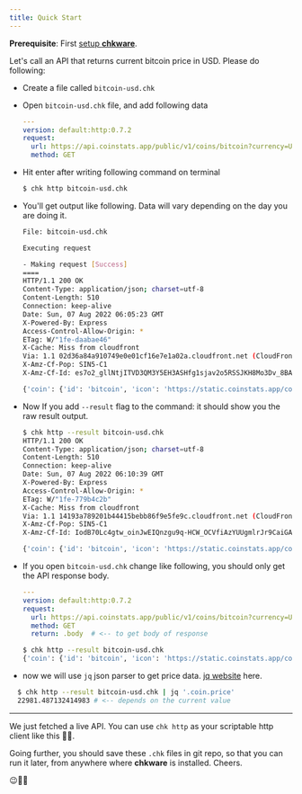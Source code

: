 ```yaml
---
title: Quick Start
---
```


**Prerequisite**: First [setup **chkware**](setup).

Let's call an API that returns current bitcoin price in USD. Please do following:

- Create a file called `bitcoin-usd.chk`
- Open `bitcoin-usd.chk` file, and add following data

  ```yaml
  ---
  version: default:http:0.7.2
  request:
    url: https://api.coinstats.app/public/v1/coins/bitcoin?currency=USD
    method: GET
  ```

- Hit enter after writing following command on terminal

  ```bash
  $ chk http bitcoin-usd.chk
  ```

- You'll get output like following. Data will vary depending on the day you are doing it.

  ```bash
  File: bitcoin-usd.chk

  Executing request

  - Making request [Success]
  ====
  HTTP/1.1 200 OK
  Content-Type: application/json; charset=utf-8
  Content-Length: 510
  Connection: keep-alive
  Date: Sun, 07 Aug 2022 06:05:23 GMT
  X-Powered-By: Express
  Access-Control-Allow-Origin: *
  ETag: W/"1fe-daabae46"
  X-Cache: Miss from cloudfront
  Via: 1.1 02d36a84a910749e0e01cf16e7e1a02a.cloudfront.net (CloudFront)
  X-Amz-Cf-Pop: SIN5-C1
  X-Amz-Cf-Id: es7o2_gllNtjITVD3QM3Y5EH3ASHfg1sjav2o5RSSJKH8Mo3Dv_8BA==

  {'coin': {'id': 'bitcoin', 'icon': 'https://static.coinstats.app/coins/1650455588819.png', 'name': 'Bitcoin', 'symbol': 'BTC', 'rank': 1, 'price': 22991.80131938709, 'priceBtc': 1, 'volume': 17847616879.01853, 'marketCap': 439482097425.5293, 'availableSupply': 19114731, 'totalSupply': 21000000, 'priceChange1h': 0.11, 'priceChange1d': -0.92, 'priceChange1w': -3.04, 'websiteUrl': 'http://www.bitcoin.org', 'twitterUrl': 'https://twitter.com/bitcoin', 'exp': ['https://blockchair.com/bitcoin/', 'https://btc.com/', 'https://btc.tokenview.com/']}}
  ```

- Now If you add `--result` flag to the command: it should show you the raw result output.

  ```bash
  $ chk http --result bitcoin-usd.chk
  HTTP/1.1 200 OK
  Content-Type: application/json; charset=utf-8
  Content-Length: 510
  Connection: keep-alive
  Date: Sun, 07 Aug 2022 06:10:39 GMT
  X-Powered-By: Express
  Access-Control-Allow-Origin: *
  ETag: W/"1fe-779b4c2b"
  X-Cache: Miss from cloudfront
  Via: 1.1 14193a789201b44415bebb86f9e5fe9c.cloudfront.net (CloudFront)
  X-Amz-Cf-Pop: SIN5-C1
  X-Amz-Cf-Id: IodB70Lc4gtw_oinJwEIQnzgu9q-HCW_OCVfiAzYUUgmlrJr9CaiGA==

  {'coin': {'id': 'bitcoin', 'icon': 'https://static.coinstats.app/coins/1650455588819.png', 'name': 'Bitcoin', 'symbol': 'BTC', 'rank': 1, 'price': 22981.487132414983, 'priceBtc': 1, 'volume': 17816663920.88816, 'marketCap': 439284944516.0738, 'availableSupply': 19114731, 'totalSupply': 21000000, 'priceChange1h': 0.03, 'priceChange1d': -0.9, 'priceChange1w': -3.09, 'websiteUrl': 'http://www.bitcoin.org', 'twitterUrl': 'https://twitter.com/bitcoin', 'exp': ['https://blockchair.com/bitcoin/', 'https://btc.com/', 'https://btc.tokenview.com/']}}
  ```

- If you open `bitcoin-usd.chk` change like following, you should only get the API response body.

  ```yaml
  ---
  version: default:http:0.7.2
  request:
    url: https://api.coinstats.app/public/v1/coins/bitcoin?currency=USD
    method: GET
    return: .body  # <-- to get body of response
  ```

  ```bash
  $ chk http --result bitcoin-usd.chk
  {'coin': {'id': 'bitcoin', 'icon': 'https://static.coinstats.app/coins/1650455588819.png', 'name': 'Bitcoin', 'symbol': 'BTC', 'rank': 1, 'price': 22981.487132414983, 'priceBtc': 1, 'volume': 17816663920.88816, 'marketCap': 439284944516.0738, 'availableSupply': 19114731, 'totalSupply': 21000000, 'priceChange1h': 0.03, 'priceChange1d': -0.9, 'priceChange1w': -3.09, 'websiteUrl': 'http://www.bitcoin.org', 'twitterUrl': 'https://twitter.com/bitcoin', 'exp': ['https://blockchair.com/bitcoin/', 'https://btc.com/', 'https://btc.tokenview.com/']}}
  ```

- now we will use `jq` json parser to get price data. [jq website](https://stedolan.github.io/jq/) here.

```bash
  $ chk http --result bitcoin-usd.chk | jq '.coin.price'
  22981.487132414983 # <-- depends on the current value
  ```
---
We just fetched a live API. You can use `chk http` as your scriptable http client like this :rocket::star2:.

Going further, you should save these `.chk` files in git repo, so that you can run it later, from anywhere where **chkware** is installed. Cheers.

:wink::tada::confetti_ball:
